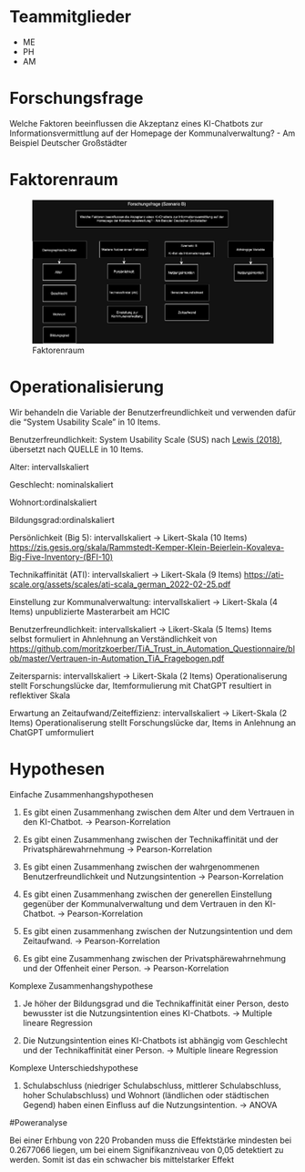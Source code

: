 # Teammitglieder

-   ME
-   PH
-   AM

# Forschungsfrage

Welche Faktoren beeinflussen die Akzeptanz eines KI-Chatbots zur
Informationsvermittlung auf der Homepage der Kommunalverwaltung? - Am
Beispiel Deutscher Großstädter

# Faktorenraum

<figure>
<img src="readme_files/GruppeDreiszenarioNEUNEUA.jpg"
alt="Faktorenraum" />
<figcaption aria-hidden="true">Faktorenraum</figcaption>
</figure>

# Operationalisierung

Wir behandeln die Variable der Benutzerfreundlichkeit und verwenden
dafür die “System Usability Scale” in 10 Items.

Benutzerfreundlichkeit: System Usability Scale (SUS) nach [Lewis
(2018)](https://doi.org/10.1080/10447318.2018.1455307 "Lewis, J. R. (2018). The System Usability Scale: Past, Present, and Future. International Journal of Human-Computer Interaction, 34(7), 577–590. https://doi.org/10.1080/10447318.2018.1455307"),
übersetzt nach QUELLE in 10 Items.

Alter: intervallskaliert

Geschlecht: nominalskaliert

Wohnort:ordinalskaliert

Bildungsgrad:ordinalskaliert

Persönlichkeit (Big 5): intervallskaliert -&gt; Likert-Skala (10 Items)
<https://zis.gesis.org/skala/Rammstedt-Kemper-Klein-Beierlein-Kovaleva-Big-Five-Inventory-(BFI-10)>

Technikaffinität (ATI): intervallskaliert -&gt; Likert-Skala (9 Items)
<https://ati-scale.org/assets/scales/ati-scala_german_2022-02-25.pdf>

Einstellung zur Kommunalverwaltung: intervallskaliert -&gt; Likert-Skala
(4 Items) unpublizierte Masterarbeit am HCIC

Benutzerfreundlichkeit: intervallskaliert -&gt; Likert-Skala (5 Items)
Items selbst formuliert in Ahnlehnung an Verständlichkeit von
<https://github.com/moritzkoerber/TiA_Trust_in_Automation_Questionnaire/blob/master/Vertrauen-in-Automation_TiA_Fragebogen.pdf>

Zeitersparnis: intervallskaliert -&gt; Likert-Skala (2 Items)
Operationaliserung stellt Forschungslücke dar, Itemformulierung mit
ChatGPT resultiert in reflektiver Skala

Erwartung an Zeitaufwand/Zeiteffizienz: intervallskaliert -&gt;
Likert-Skala (2 Items) Operationaliserung stellt Forschungslücke dar,
Items in Anlehnung an ChatGPT umformuliert

# Hypothesen

Einfache Zusammenhangshypothesen

1.  Es gibt einen Zusammenhang zwischen dem Alter und dem Vertrauen in
    den KI-Chatbot. -&gt; Pearson-Korrelation

2.  Es gibt einen Zusammenhang zwischen der Technikaffinität und der
    Privatsphärewahrnehmung -&gt; Pearson-Korrelation

3.  Es gibt einen Zusammenhang zwischen der wahrgenommenen
    Benutzerfreundlichkeit und Nutzungsintention -&gt;
    Pearson-Korrelation

4.  Es gibt einen Zusammenhang zwischen der generellen Einstellung
    gegenüber der Kommunalverwaltung und dem Vertrauen in den
    KI-Chatbot. -&gt; Pearson-Korrelation

5.  Es gibt einen zusammenhang zwischen der Nutzungsintention und dem
    Zeitaufwand. -&gt; Pearson-Korrelation

6.  Es gibt eine Zusammenhang zwischen der Privatsphärewahrnehmung und
    der Offenheit einer Person. -&gt; Pearson-Korrelation

Komplexe Zusammenhangshypothese

1.  Je höher der Bildungsgrad und die Technikaffinität einer Person,
    desto bewusster ist die Nutzungsintention eines KI-Chatbots. -&gt;
    Multiple lineare Regression

2.  Die Nutzungsintention eines KI-Chatbots ist abhängig vom Geschlecht
    und der Technikaffinität einer Person. -&gt; Multiple lineare
    Regression

Komplexe Unterschiedshypothese

1.  Schulabschluss (niedriger Schulabschluss, mittlerer Schulabschluss,
    hoher Schulabschluss) und Wohnort (ländlichen oder städtischen
    Gegend) haben einen Einfluss auf die Nutzungsintention. -&gt; ANOVA

\#Poweranalyse

Bei einer Erhbung von 220 Probanden muss die Effektstärke mindesten bei
0.2677066 liegen, um bei einem Signifikanzniveau von 0,05 detektiert zu
werden. Somit ist das ein schwacher bis mittelstarker Effekt

